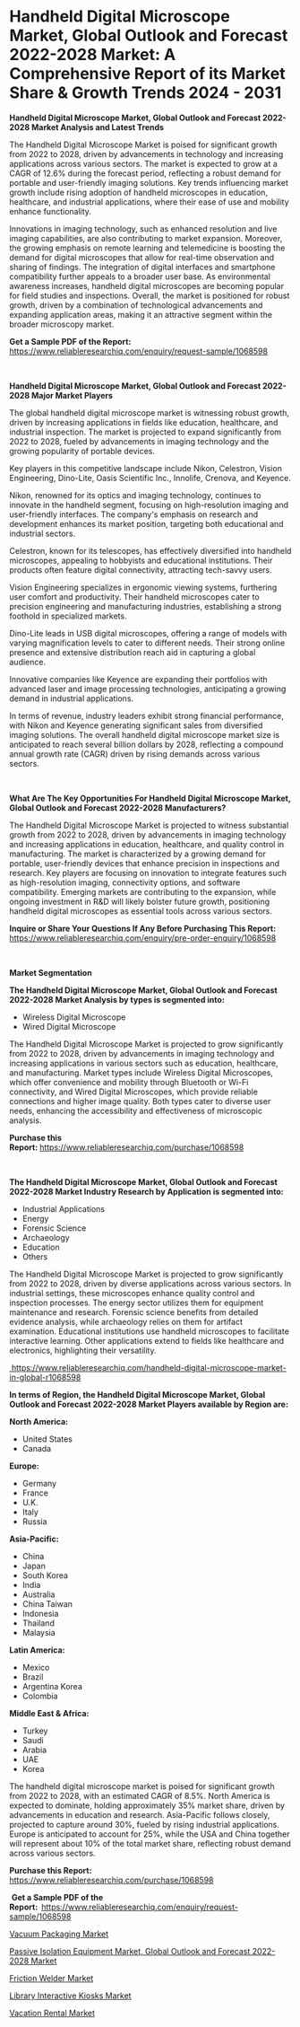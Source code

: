 <p><h1>Handheld Digital Microscope Market, Global Outlook and Forecast 2022-2028 Market: A Comprehensive Report of its Market Share & Growth Trends 2024 - 2031</h1></p><p><strong>Handheld Digital Microscope Market, Global Outlook and Forecast 2022-2028 Market Analysis and Latest Trends</strong></p>
<p><p>The Handheld Digital Microscope Market is poised for significant growth from 2022 to 2028, driven by advancements in technology and increasing applications across various sectors. The market is expected to grow at a CAGR of 12.6% during the forecast period, reflecting a robust demand for portable and user-friendly imaging solutions. Key trends influencing market growth include rising adoption of handheld microscopes in education, healthcare, and industrial applications, where their ease of use and mobility enhance functionality.</p><p>Innovations in imaging technology, such as enhanced resolution and live imaging capabilities, are also contributing to market expansion. Moreover, the growing emphasis on remote learning and telemedicine is boosting the demand for digital microscopes that allow for real-time observation and sharing of findings. The integration of digital interfaces and smartphone compatibility further appeals to a broader user base. As environmental awareness increases, handheld digital microscopes are becoming popular for field studies and inspections. Overall, the market is positioned for robust growth, driven by a combination of technological advancements and expanding application areas, making it an attractive segment within the broader microscopy market.</p></p>
<p><strong>Get a Sample PDF of the Report:&nbsp;</strong> <a href="https://www.reliableresearchiq.com/enquiry/request-sample/1068598">https://www.reliableresearchiq.com/enquiry/request-sample/1068598</a></p>
<p>&nbsp;</p>
<p><strong>Handheld Digital Microscope Market, Global Outlook and Forecast 2022-2028 Major Market Players</strong></p>
<p><p>The global handheld digital microscope market is witnessing robust growth, driven by increasing applications in fields like education, healthcare, and industrial inspection. The market is projected to expand significantly from 2022 to 2028, fueled by advancements in imaging technology and the growing popularity of portable devices.</p><p>Key players in this competitive landscape include Nikon, Celestron, Vision Engineering, Dino-Lite, Oasis Scientific Inc., Innolife, Crenova, and Keyence. </p><p>Nikon, renowned for its optics and imaging technology, continues to innovate in the handheld segment, focusing on high-resolution imaging and user-friendly interfaces. The company's emphasis on research and development enhances its market position, targeting both educational and industrial sectors.</p><p>Celestron, known for its telescopes, has effectively diversified into handheld microscopes, appealing to hobbyists and educational institutions. Their products often feature digital connectivity, attracting tech-savvy users.</p><p>Vision Engineering specializes in ergonomic viewing systems, furthering user comfort and productivity. Their handheld microscopes cater to precision engineering and manufacturing industries, establishing a strong foothold in specialized markets.</p><p>Dino-Lite leads in USB digital microscopes, offering a range of models with varying magnification levels to cater to different needs. Their strong online presence and extensive distribution reach aid in capturing a global audience.</p><p>Innovative companies like Keyence are expanding their portfolios with advanced laser and image processing technologies, anticipating a growing demand in industrial applications.</p><p>In terms of revenue, industry leaders exhibit strong financial performance, with Nikon and Keyence generating significant sales from diversified imaging solutions. The overall handheld digital microscope market size is anticipated to reach several billion dollars by 2028, reflecting a compound annual growth rate (CAGR) driven by rising demands across various sectors.</p></p>
<p>&nbsp;</p>
<p><strong>What Are The Key Opportunities For Handheld Digital Microscope Market, Global Outlook and Forecast 2022-2028 Manufacturers?</strong></p>
<p><p>The Handheld Digital Microscope Market is projected to witness substantial growth from 2022 to 2028, driven by advancements in imaging technology and increasing applications in education, healthcare, and quality control in manufacturing. The market is characterized by a growing demand for portable, user-friendly devices that enhance precision in inspections and research. Key players are focusing on innovation to integrate features such as high-resolution imaging, connectivity options, and software compatibility. Emerging markets are contributing to the expansion, while ongoing investment in R&D will likely bolster future growth, positioning handheld digital microscopes as essential tools across various sectors.</p></p>
<p><strong>Inquire or Share Your Questions If Any Before Purchasing This Report:</strong> <a href="https://www.reliableresearchiq.com/enquiry/pre-order-enquiry/1068598">https://www.reliableresearchiq.com/enquiry/pre-order-enquiry/1068598</a></p>
<p>&nbsp;</p>
<p><strong>Market Segmentation</strong></p>
<p><strong>The Handheld Digital Microscope Market, Global Outlook and Forecast 2022-2028 Market Analysis by types is segmented into:</strong></p>
<p><ul><li>Wireless Digital Microscope</li><li>Wired Digital Microscope</li></ul></p>
<p><p>The Handheld Digital Microscope Market is projected to grow significantly from 2022 to 2028, driven by advancements in imaging technology and increasing applications in various sectors such as education, healthcare, and manufacturing. Market types include Wireless Digital Microscopes, which offer convenience and mobility through Bluetooth or Wi-Fi connectivity, and Wired Digital Microscopes, which provide reliable connections and higher image quality. Both types cater to diverse user needs, enhancing the accessibility and effectiveness of microscopic analysis.</p></p>
<p><strong>Purchase this Report:&nbsp;</strong><a href="https://www.reliableresearchiq.com/purchase/1068598">https://www.reliableresearchiq.com/purchase/1068598</a></p>
<p>&nbsp;</p>
<p><strong>The Handheld Digital Microscope Market, Global Outlook and Forecast 2022-2028 Market Industry Research by Application is segmented into:</strong></p>
<p><ul><li>Industrial Applications</li><li>Energy</li><li>Forensic Science</li><li>Archaeology</li><li>Education</li><li>Others</li></ul></p>
<p><p>The Handheld Digital Microscope Market is projected to grow significantly from 2022 to 2028, driven by diverse applications across various sectors. In industrial settings, these microscopes enhance quality control and inspection processes. The energy sector utilizes them for equipment maintenance and research. Forensic science benefits from detailed evidence analysis, while archaeology relies on them for artifact examination. Educational institutions use handheld microscopes to facilitate interactive learning. Other applications extend to fields like healthcare and electronics, highlighting their versatility.</p></p>
<p><a href="https://www.reliableresearchiq.com/handheld-digital-microscope-market-in-global-r1068598">&nbsp;https://www.reliableresearchiq.com/handheld-digital-microscope-market-in-global-r1068598</a></p>
<p><strong>In terms of Region, the Handheld Digital Microscope Market, Global Outlook and Forecast 2022-2028 Market Players available by Region are:</strong></p>
<p>
    <p> <strong> North America: </strong>
        <ul>
            <li>United States</li>
            <li>Canada</li>
        </ul>
        </p> 
    <p> <strong> Europe: </strong>
        <ul>
            <li>Germany</li>
            <li>France</li>
            <li>U.K.</li>
            <li>Italy</li>
            <li>Russia</li>
        </ul>
        </p> 
    <p> <strong> Asia-Pacific: </strong>
        <ul>
            <li>China</li>
            <li>Japan</li>
            <li>South Korea</li>
            <li>India</li>
            <li>Australia</li>
            <li>China Taiwan</li>
            <li>Indonesia</li>
            <li>Thailand</li>
            <li>Malaysia</li>
        </ul>
        </p> 
    <p> <strong> Latin America: </strong>
        <ul>
            <li>Mexico</li>
            <li>Brazil</li>
            <li>Argentina Korea</li>
            <li>Colombia</li>
        </ul>
        </p> 
    <p> <strong> Middle East & Africa: </strong>
        <ul>
            <li>Turkey</li>
            <li>Saudi</li>
            <li>Arabia</li>
            <li>UAE</li>
            <li>Korea</li>
        </ul>
    </p>
    </p>
<p><p>The handheld digital microscope market is poised for significant growth from 2022 to 2028, with an estimated CAGR of 8.5%. North America is expected to dominate, holding approximately 35% market share, driven by advancements in education and research. Asia-Pacific follows closely, projected to capture around 30%, fueled by rising industrial applications. Europe is anticipated to account for 25%, while the USA and China together will represent about 10% of the total market share, reflecting robust demand across various sectors.</p></p>
<p><strong>Purchase this Report: </strong><a href="https://www.reliableresearchiq.com/purchase/1068598">https://www.reliableresearchiq.com/purchase/1068598</a></p>
<p>&nbsp;<strong>Get a Sample PDF of the Report:&nbsp;&nbsp;</strong><a href="https://www.reliableresearchiq.com/enquiry/request-sample/1068598">https://www.reliableresearchiq.com/enquiry/request-sample/1068598</a></p>
<p><strong></strong></p>
<p><p><a href="https://www.linkedin.com/pulse/exploring-vacuum-packaging-market-dynamics-global-trends-future-ra4fc?trackingId=tum0UNRsTm2uKCHW9JZzVw%3D%3D">Vacuum Packaging Market</a></p><p><a href="https://github.com/dlwlxxqs71/Market-Research-Report-List-1/blob/main/passive-isolation-equipment-market-global-outlook-and-forecast-2022-2028-market.md">Passive Isolation Equipment Market, Global Outlook and Forecast 2022-2028 Market</a></p><p><a href="https://medium.com/@eltaoberts/global-friction-welder-market-trends-insights-into-growth-opportunities-and-challenges-forecasted-da6febd12510">Friction Welder Market</a></p><p><a href="https://medium.com/@clairhane1992/library-interactive-kiosks-market-a-global-and-regional-analysis-focus-on-region-country-level-19b52a48bfa5">Library Interactive Kiosks Market</a></p><p><a href="https://www.linkedin.com/pulse/vacation-rental-market-essentials-key-players-demand-drivers-c0ewc?trackingId=OMT2tKELRryUiyCwSKehww%3D%3D">Vacation Rental Market</a></p></p>